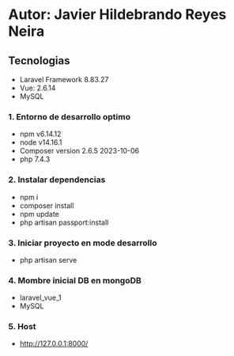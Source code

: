  # Autor: Javier Hildebrando Reyes Neira

 ## Tecnologias
 - Laravel Framework 8.83.27
 - Vue: 2.6.14
 - MySQL

### 1. Entorno de desarrollo optimo
- npm   v6.14.12
- node  v14.16.1
- Composer version 2.6.5 2023-10-06
- php 7.4.3



### 2. Instalar dependencias
- npm i
- composer install
- npm update
- php artisan passport:install


### 3. Iniciar proyecto en mode desarrollo
- php artisan serve

### 4. Mombre inicial DB en mongoDB
- laravel_vue_1
- MySQL

### 5. Host
- http://127.0.0.1:8000/
